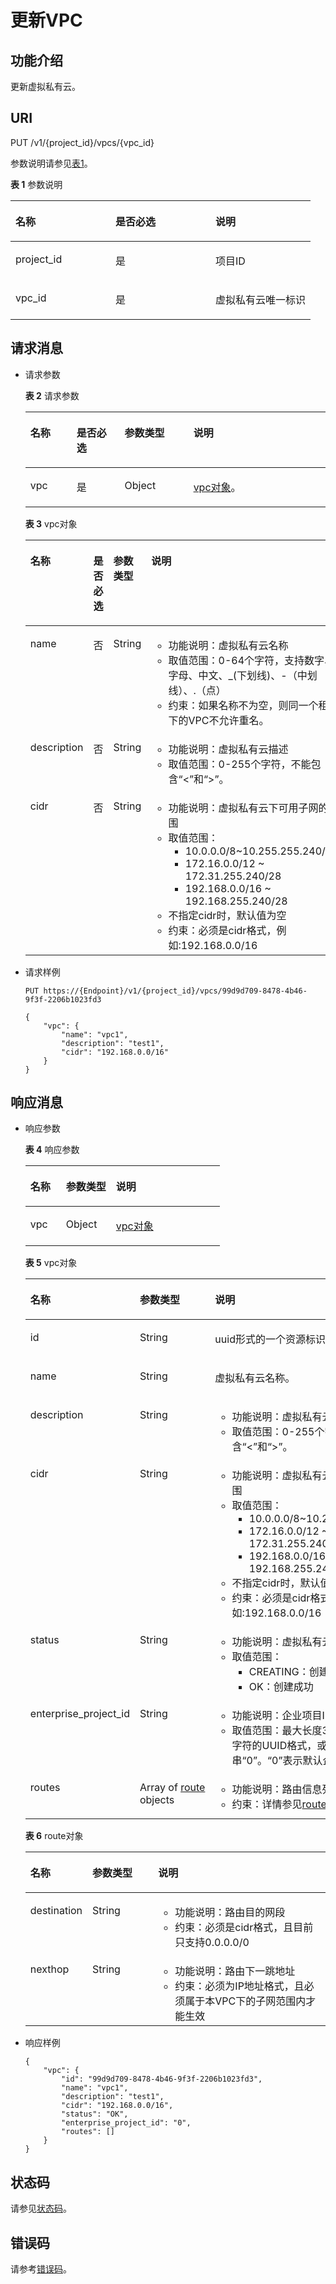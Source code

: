 # 更新VPC<a name="ZH-CN_TOPIC_0201534238"></a>

## 功能介绍<a name="section8079634"></a>

更新虚拟私有云。

## URI<a name="section5607849"></a>

PUT /v1/\{project\_id\}/vpcs/\{vpc\_id\}

参数说明请参见[表1](#table27380479)。

**表 1**  参数说明

<a name="table27380479"></a>
<table><thead align="left"><tr id="row28751554"><th class="cellrowborder" valign="top" width="33.33333333333333%" id="mcps1.2.4.1.1"><p id="p47174532"><a name="p47174532"></a><a name="p47174532"></a>名称</p>
</th>
<th class="cellrowborder" valign="top" width="33.33333333333333%" id="mcps1.2.4.1.2"><p id="p63040734"><a name="p63040734"></a><a name="p63040734"></a>是否必选</p>
</th>
<th class="cellrowborder" valign="top" width="33.33333333333333%" id="mcps1.2.4.1.3"><p id="p6025849"><a name="p6025849"></a><a name="p6025849"></a>说明</p>
</th>
</tr>
</thead>
<tbody><tr id="row18331773"><td class="cellrowborder" valign="top" width="33.33333333333333%" headers="mcps1.2.4.1.1 "><p id="p8478608"><a name="p8478608"></a><a name="p8478608"></a>project_id</p>
</td>
<td class="cellrowborder" valign="top" width="33.33333333333333%" headers="mcps1.2.4.1.2 "><p id="p15678685"><a name="p15678685"></a><a name="p15678685"></a>是</p>
</td>
<td class="cellrowborder" valign="top" width="33.33333333333333%" headers="mcps1.2.4.1.3 "><p id="p10487112"><a name="p10487112"></a><a name="p10487112"></a>项目ID</p>
</td>
</tr>
<tr id="row21254748"><td class="cellrowborder" valign="top" width="33.33333333333333%" headers="mcps1.2.4.1.1 "><p id="p43913021"><a name="p43913021"></a><a name="p43913021"></a>vpc_id</p>
</td>
<td class="cellrowborder" valign="top" width="33.33333333333333%" headers="mcps1.2.4.1.2 "><p id="p184914"><a name="p184914"></a><a name="p184914"></a>是</p>
</td>
<td class="cellrowborder" valign="top" width="33.33333333333333%" headers="mcps1.2.4.1.3 "><p id="p14978051"><a name="p14978051"></a><a name="p14978051"></a>虚拟私有云唯一标识</p>
</td>
</tr>
</tbody>
</table>

## 请求消息<a name="section50470647"></a>

-   请求参数

    **表 2**  请求参数

    <a name="table4060745715545"></a>
    <table><thead align="left"><tr id="row1619435515545"><th class="cellrowborder" valign="top" width="15.410000000000002%" id="mcps1.2.5.1.1"><p id="p3667439915545"><a name="p3667439915545"></a><a name="p3667439915545"></a>名称</p>
    </th>
    <th class="cellrowborder" valign="top" width="15.980000000000002%" id="mcps1.2.5.1.2"><p id="p1783637615545"><a name="p1783637615545"></a><a name="p1783637615545"></a>是否必选</p>
    </th>
    <th class="cellrowborder" valign="top" width="22.930000000000003%" id="mcps1.2.5.1.3"><p id="p3546035715545"><a name="p3546035715545"></a><a name="p3546035715545"></a>参数类型</p>
    </th>
    <th class="cellrowborder" valign="top" width="45.68000000000001%" id="mcps1.2.5.1.4"><p id="p5371668715545"><a name="p5371668715545"></a><a name="p5371668715545"></a>说明</p>
    </th>
    </tr>
    </thead>
    <tbody><tr id="row5608438115545"><td class="cellrowborder" valign="top" width="15.410000000000002%" headers="mcps1.2.5.1.1 "><p id="p4654101615545"><a name="p4654101615545"></a><a name="p4654101615545"></a>vpc</p>
    </td>
    <td class="cellrowborder" valign="top" width="15.980000000000002%" headers="mcps1.2.5.1.2 "><p id="p1172592715545"><a name="p1172592715545"></a><a name="p1172592715545"></a>是</p>
    </td>
    <td class="cellrowborder" valign="top" width="22.930000000000003%" headers="mcps1.2.5.1.3 "><p id="p1027601915545"><a name="p1027601915545"></a><a name="p1027601915545"></a>Object</p>
    </td>
    <td class="cellrowborder" valign="top" width="45.68000000000001%" headers="mcps1.2.5.1.4 "><p id="p4213394815545"><a name="p4213394815545"></a><a name="p4213394815545"></a><a href="#table34290771">vpc对象</a>。</p>
    </td>
    </tr>
    </tbody>
    </table>

    **表 3**  vpc对象

    <a name="table34290771"></a>
    <table><thead align="left"><tr id="row42952388"><th class="cellrowborder" valign="top" width="14.66%" id="mcps1.2.5.1.1"><p id="p56591389"><a name="p56591389"></a><a name="p56591389"></a>名称</p>
    </th>
    <th class="cellrowborder" valign="top" width="16.16%" id="mcps1.2.5.1.2"><p id="p20499795"><a name="p20499795"></a><a name="p20499795"></a>是否必选</p>
    </th>
    <th class="cellrowborder" valign="top" width="17.849999999999998%" id="mcps1.2.5.1.3"><p id="p17479484174639"><a name="p17479484174639"></a><a name="p17479484174639"></a>参数类型</p>
    </th>
    <th class="cellrowborder" valign="top" width="51.33%" id="mcps1.2.5.1.4"><p id="p49870669"><a name="p49870669"></a><a name="p49870669"></a>说明</p>
    </th>
    </tr>
    </thead>
    <tbody><tr id="row12992371"><td class="cellrowborder" valign="top" width="14.66%" headers="mcps1.2.5.1.1 "><p id="p45749167"><a name="p45749167"></a><a name="p45749167"></a>name</p>
    </td>
    <td class="cellrowborder" valign="top" width="16.16%" headers="mcps1.2.5.1.2 "><p id="p14695014"><a name="p14695014"></a><a name="p14695014"></a>否</p>
    </td>
    <td class="cellrowborder" valign="top" width="17.849999999999998%" headers="mcps1.2.5.1.3 "><p id="p6552131174639"><a name="p6552131174639"></a><a name="p6552131174639"></a>String</p>
    </td>
    <td class="cellrowborder" valign="top" width="51.33%" headers="mcps1.2.5.1.4 "><a name="ul0576257538"></a><a name="ul0576257538"></a><ul id="ul0576257538"><li>功能说明：虚拟私有云名称</li><li>取值范围：0-64个字符，支持数字、字母、中文、_(下划线)、-（中划线）、.（点）</li><li>约束：如果名称不为空，则同一个租户下的VPC不允许重名。</li></ul>
    </td>
    </tr>
    <tr id="row12304154151511"><td class="cellrowborder" valign="top" width="14.66%" headers="mcps1.2.5.1.1 "><p id="p211618568154"><a name="p211618568154"></a><a name="p211618568154"></a>description</p>
    </td>
    <td class="cellrowborder" valign="top" width="16.16%" headers="mcps1.2.5.1.2 "><p id="p1211635651520"><a name="p1211635651520"></a><a name="p1211635651520"></a>否</p>
    </td>
    <td class="cellrowborder" valign="top" width="17.849999999999998%" headers="mcps1.2.5.1.3 "><p id="p18116165611152"><a name="p18116165611152"></a><a name="p18116165611152"></a>String</p>
    </td>
    <td class="cellrowborder" valign="top" width="51.33%" headers="mcps1.2.5.1.4 "><a name="ul5116195661518"></a><a name="ul5116195661518"></a><ul id="ul5116195661518"><li>功能说明：虚拟私有云描述</li><li>取值范围：0-255个字符，不能包含“&lt;”和“&gt;”。</li></ul>
    </td>
    </tr>
    <tr id="row7722248"><td class="cellrowborder" valign="top" width="14.66%" headers="mcps1.2.5.1.1 "><p id="p21522370"><a name="p21522370"></a><a name="p21522370"></a>cidr</p>
    </td>
    <td class="cellrowborder" valign="top" width="16.16%" headers="mcps1.2.5.1.2 "><p id="p65590400"><a name="p65590400"></a><a name="p65590400"></a>否</p>
    </td>
    <td class="cellrowborder" valign="top" width="17.849999999999998%" headers="mcps1.2.5.1.3 "><p id="p60960565174639"><a name="p60960565174639"></a><a name="p60960565174639"></a>String</p>
    </td>
    <td class="cellrowborder" valign="top" width="51.33%" headers="mcps1.2.5.1.4 "><a name="ul161253336536"></a><a name="ul161253336536"></a><ul id="ul161253336536"><li>功能说明：虚拟私有云下可用子网的范围</li><li>取值范围：<a name="ul53161626155413"></a><a name="ul53161626155413"></a><ul id="ul53161626155413"><li>10.0.0.0/8~10.255.255.240/28</li><li>172.16.0.0/12 ~ 172.31.255.240/28</li><li>192.168.0.0/16 ~ 192.168.255.240/28</li></ul>
    </li><li>不指定cidr时，默认值为空</li><li>约束：必须是cidr格式，例如:192.168.0.0/16</li></ul>
    </td>
    </tr>
    </tbody>
    </table>

-   请求样例

    ```
    PUT https://{Endpoint}/v1/{project_id}/vpcs/99d9d709-8478-4b46-9f3f-2206b1023fd3
    
    {
        "vpc": {
            "name": "vpc1",
            "description": "test1",
            "cidr": "192.168.0.0/16"
        }
    }
    ```


## 响应消息<a name="section51582645"></a>

-   响应参数

    **表 4**  响应参数

    <a name="table163236181565"></a>
    <table><thead align="left"><tr id="row361709001565"><th class="cellrowborder" valign="top" width="18.34%" id="mcps1.2.4.1.1"><p id="p441618021565"><a name="p441618021565"></a><a name="p441618021565"></a>名称</p>
    </th>
    <th class="cellrowborder" valign="top" width="25.729999999999997%" id="mcps1.2.4.1.2"><p id="p366208391565"><a name="p366208391565"></a><a name="p366208391565"></a>参数类型</p>
    </th>
    <th class="cellrowborder" valign="top" width="55.93%" id="mcps1.2.4.1.3"><p id="p134980151565"><a name="p134980151565"></a><a name="p134980151565"></a>说明</p>
    </th>
    </tr>
    </thead>
    <tbody><tr id="row195974151565"><td class="cellrowborder" valign="top" width="18.34%" headers="mcps1.2.4.1.1 "><p id="p438867591565"><a name="p438867591565"></a><a name="p438867591565"></a>vpc</p>
    </td>
    <td class="cellrowborder" valign="top" width="25.729999999999997%" headers="mcps1.2.4.1.2 "><p id="p440032491565"><a name="p440032491565"></a><a name="p440032491565"></a>Object</p>
    </td>
    <td class="cellrowborder" valign="top" width="55.93%" headers="mcps1.2.4.1.3 "><p id="p3322021565"><a name="p3322021565"></a><a name="p3322021565"></a><a href="#table22527411">vpc对象</a></p>
    </td>
    </tr>
    </tbody>
    </table>

    **表 5**  vpc对象

    <a name="table22527411"></a>
    <table><thead align="left"><tr id="row37318421"><th class="cellrowborder" valign="top" width="17.59175917591759%" id="mcps1.2.4.1.1"><p id="p2893298"><a name="p2893298"></a><a name="p2893298"></a>名称</p>
    </th>
    <th class="cellrowborder" valign="top" width="21.822182218221823%" id="mcps1.2.4.1.2"><p id="p32078086174724"><a name="p32078086174724"></a><a name="p32078086174724"></a>参数类型</p>
    </th>
    <th class="cellrowborder" valign="top" width="60.58605860586058%" id="mcps1.2.4.1.3"><p id="p58230900"><a name="p58230900"></a><a name="p58230900"></a>说明</p>
    </th>
    </tr>
    </thead>
    <tbody><tr id="row19082474"><td class="cellrowborder" valign="top" width="17.59175917591759%" headers="mcps1.2.4.1.1 "><p id="p2176568"><a name="p2176568"></a><a name="p2176568"></a>id</p>
    </td>
    <td class="cellrowborder" valign="top" width="21.822182218221823%" headers="mcps1.2.4.1.2 "><p id="p48188187174724"><a name="p48188187174724"></a><a name="p48188187174724"></a>String</p>
    </td>
    <td class="cellrowborder" valign="top" width="60.58605860586058%" headers="mcps1.2.4.1.3 "><p id="p53389951"><a name="p53389951"></a><a name="p53389951"></a>uuid形式的一个资源标识。</p>
    </td>
    </tr>
    <tr id="row10747513"><td class="cellrowborder" valign="top" width="17.59175917591759%" headers="mcps1.2.4.1.1 "><p id="p65242240"><a name="p65242240"></a><a name="p65242240"></a>name</p>
    </td>
    <td class="cellrowborder" valign="top" width="21.822182218221823%" headers="mcps1.2.4.1.2 "><p id="p10929060174724"><a name="p10929060174724"></a><a name="p10929060174724"></a>String</p>
    </td>
    <td class="cellrowborder" valign="top" width="60.58605860586058%" headers="mcps1.2.4.1.3 "><p id="p47359816174719"><a name="p47359816174719"></a><a name="p47359816174719"></a>虚拟私有云名称。</p>
    </td>
    </tr>
    <tr id="row15698184911617"><td class="cellrowborder" valign="top" width="17.59175917591759%" headers="mcps1.2.4.1.1 "><p id="p174335514162"><a name="p174335514162"></a><a name="p174335514162"></a>description</p>
    </td>
    <td class="cellrowborder" valign="top" width="21.822182218221823%" headers="mcps1.2.4.1.2 "><p id="p743345115166"><a name="p743345115166"></a><a name="p743345115166"></a>String</p>
    </td>
    <td class="cellrowborder" valign="top" width="60.58605860586058%" headers="mcps1.2.4.1.3 "><a name="ul6433175110169"></a><a name="ul6433175110169"></a><ul id="ul6433175110169"><li>功能说明：虚拟私有云描述</li><li>取值范围：0-255个字符，不能包含“&lt;”和“&gt;”。</li></ul>
    </td>
    </tr>
    <tr id="row37632913"><td class="cellrowborder" valign="top" width="17.59175917591759%" headers="mcps1.2.4.1.1 "><p id="p28367147"><a name="p28367147"></a><a name="p28367147"></a>cidr</p>
    </td>
    <td class="cellrowborder" valign="top" width="21.822182218221823%" headers="mcps1.2.4.1.2 "><p id="p12838666174724"><a name="p12838666174724"></a><a name="p12838666174724"></a>String</p>
    </td>
    <td class="cellrowborder" valign="top" width="60.58605860586058%" headers="mcps1.2.4.1.3 "><a name="ul10389173917465"></a><a name="ul10389173917465"></a><ul id="ul10389173917465"><li>功能说明：虚拟私有云下可用子网的范围</li><li>取值范围：<a name="ul9987194121820"></a><a name="ul9987194121820"></a><ul id="ul9987194121820"><li>10.0.0.0/8~10.255.255.240/28</li><li>172.16.0.0/12 ~ 172.31.255.240/28</li><li>192.168.0.0/16 ~ 192.168.255.240/28</li></ul>
    </li><li>不指定cidr时，默认值为空</li><li>约束：必须是cidr格式，例如:192.168.0.0/16</li></ul>
    </td>
    </tr>
    <tr id="row14466778"><td class="cellrowborder" valign="top" width="17.59175917591759%" headers="mcps1.2.4.1.1 "><p id="p30958352"><a name="p30958352"></a><a name="p30958352"></a>status</p>
    </td>
    <td class="cellrowborder" valign="top" width="21.822182218221823%" headers="mcps1.2.4.1.2 "><p id="p33298996174724"><a name="p33298996174724"></a><a name="p33298996174724"></a>String</p>
    </td>
    <td class="cellrowborder" valign="top" width="60.58605860586058%" headers="mcps1.2.4.1.3 "><a name="ul74552213513"></a><a name="ul74552213513"></a><ul id="ul74552213513"><li>功能说明：虚拟私有云的状态。</li><li>取值范围：<a name="ul5890854165417"></a><a name="ul5890854165417"></a><ul id="ul5890854165417"><li>CREATING：创建中</li><li>OK：创建成功</li></ul>
    </li></ul>
    </td>
    </tr>
    <tr id="row824411301996"><td class="cellrowborder" valign="top" width="17.59175917591759%" headers="mcps1.2.4.1.1 "><p id="p11990421917"><a name="p11990421917"></a><a name="p11990421917"></a>enterprise_project_id</p>
    </td>
    <td class="cellrowborder" valign="top" width="21.822182218221823%" headers="mcps1.2.4.1.2 "><p id="p119917421894"><a name="p119917421894"></a><a name="p119917421894"></a>String</p>
    </td>
    <td class="cellrowborder" valign="top" width="60.58605860586058%" headers="mcps1.2.4.1.3 "><a name="ul04621553135413"></a><a name="ul04621553135413"></a><ul id="ul04621553135413"><li>功能说明：企业项目ID。</li><li>取值范围：最大长度36字节，带“-”连字符的UUID格式，或者是字符串“0”。“0”表示默认企业项目。</li></ul>
    </td>
    </tr>
    <tr id="row6192167813568"><td class="cellrowborder" valign="top" width="17.59175917591759%" headers="mcps1.2.4.1.1 "><p id="p4960003413568"><a name="p4960003413568"></a><a name="p4960003413568"></a>routes</p>
    </td>
    <td class="cellrowborder" valign="top" width="21.822182218221823%" headers="mcps1.2.4.1.2 "><p id="p1494185813568"><a name="p1494185813568"></a><a name="p1494185813568"></a>Array&nbsp;of&nbsp;<a href="#table3576833291556">route</a> objects</p>
    </td>
    <td class="cellrowborder" valign="top" width="60.58605860586058%" headers="mcps1.2.4.1.3 "><a name="ul1021319485513"></a><a name="ul1021319485513"></a><ul id="ul1021319485513"><li>功能说明：路由信息列表</li><li>约束：详情参见<a href="#table3576833291556">route对象</a></li></ul>
    </td>
    </tr>
    </tbody>
    </table>

    **表 6**  route对象

    <a name="table3576833291556"></a>
    <table><thead align="left"><tr id="row921218691556"><th class="cellrowborder" valign="top" width="18.34%" id="mcps1.2.4.1.1"><p id="p798956991556"><a name="p798956991556"></a><a name="p798956991556"></a>名称</p>
    </th>
    <th class="cellrowborder" valign="top" width="22.38%" id="mcps1.2.4.1.2"><p id="p754435891556"><a name="p754435891556"></a><a name="p754435891556"></a>参数类型</p>
    </th>
    <th class="cellrowborder" valign="top" width="59.28%" id="mcps1.2.4.1.3"><p id="p711326791556"><a name="p711326791556"></a><a name="p711326791556"></a>说明</p>
    </th>
    </tr>
    </thead>
    <tbody><tr id="row3930377391556"><td class="cellrowborder" valign="top" width="18.34%" headers="mcps1.2.4.1.1 "><p id="p2948903591556"><a name="p2948903591556"></a><a name="p2948903591556"></a>destination</p>
    </td>
    <td class="cellrowborder" valign="top" width="22.38%" headers="mcps1.2.4.1.2 "><p id="p270722191556"><a name="p270722191556"></a><a name="p270722191556"></a>String</p>
    </td>
    <td class="cellrowborder" valign="top" width="59.28%" headers="mcps1.2.4.1.3 "><a name="ul18181132710558"></a><a name="ul18181132710558"></a><ul id="ul18181132710558"><li>功能说明：路由目的网段</li><li>约束：必须是cidr格式，且目前只支持0.0.0.0/0</li></ul>
    </td>
    </tr>
    <tr id="row6565233911054"><td class="cellrowborder" valign="top" width="18.34%" headers="mcps1.2.4.1.1 "><p id="p1623922311054"><a name="p1623922311054"></a><a name="p1623922311054"></a>nexthop</p>
    </td>
    <td class="cellrowborder" valign="top" width="22.38%" headers="mcps1.2.4.1.2 "><p id="p4377761311054"><a name="p4377761311054"></a><a name="p4377761311054"></a>String</p>
    </td>
    <td class="cellrowborder" valign="top" width="59.28%" headers="mcps1.2.4.1.3 "><a name="ul17731193025515"></a><a name="ul17731193025515"></a><ul id="ul17731193025515"><li>功能说明：路由下一跳地址</li><li>约束：必须为IP地址格式，且必须属于本VPC下的子网范围内才能生效</li></ul>
    </td>
    </tr>
    </tbody>
    </table>

-   响应样例

    ```
    {
        "vpc": {
            "id": "99d9d709-8478-4b46-9f3f-2206b1023fd3",
            "name": "vpc1",
            "description": "test1",
            "cidr": "192.168.0.0/16",
            "status": "OK",
            "enterprise_project_id": "0",
            "routes": []
        }
    }
    ```


## 状态码<a name="section31981619"></a>

请参见[状态码](状态码.md)。

## 错误码<a name="section85821649202813"></a>

请参考[错误码](错误码.md)。

